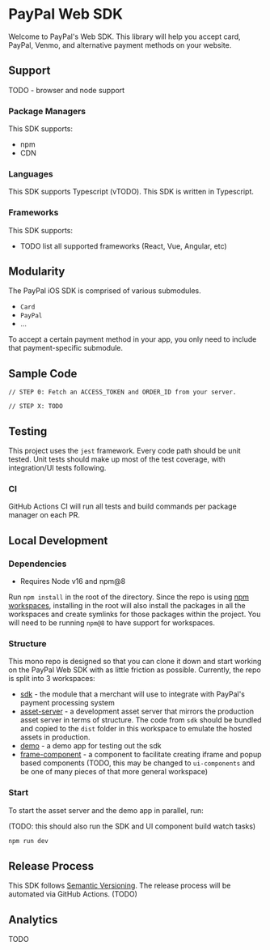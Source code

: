 # PayPal Web SDK

Welcome to PayPal's Web SDK. This library will help you accept card, PayPal, Venmo, and alternative payment methods on your website.

## Support

TODO - browser and node support

### Package Managers

This SDK supports:

- npm
- CDN

### Languages

This SDK supports Typescript (vTODO). This SDK is written in Typescript.

### Frameworks

This SDK supports:

- TODO list all supported frameworks (React, Vue, Angular, etc)

## Modularity

The PayPal iOS SDK is comprised of various submodules.

- `Card`
- `PayPal`
- ...

To accept a certain payment method in your app, you only need to include that payment-specific submodule.

## Sample Code

```
// STEP 0: Fetch an ACCESS_TOKEN and ORDER_ID from your server.

// STEP X: TODO
```

## Testing

This project uses the `jest` framework. Every code path should be unit tested. Unit tests should make up most of the test coverage, with integration/UI tests following.

### CI

GitHub Actions CI will run all tests and build commands per package manager on each PR.

## Local Development

### Dependencies

- Requires Node v16 and npm@8

Run `npm install` in the root of the directory. Since the repo is using [npm workspaces](https://docs.npmjs.com/cli/v8/using-npm/workspaces), installing in the root will also install the packages in all the workspaces and create symlinks for those packages within the project. You will need to be running `npm@8` to have support for workspaces.

### Structure

This mono repo is designed so that you can clone it down and start working on the PayPal Web SDK with as little friction as possible. Currently, the repo is split into 3 workspaces:

- [sdk](./sdk/) - the module that a merchant will use to integrate with PayPal's payment processing system
- [asset-server](./asset-server/) - a development asset server that mirrors the production asset server in terms of structure. The code from `sdk` should be bundled and copied to the `dist` folder in this workspace to emulate the hosted assets in production.
- [demo](./demo/) - a demo app for testing out the sdk
- [frame-component](./frame-component/) - a component to facilitate creating iframe and popup based components (TODO, this may be changed to `ui-components` and be one of many pieces of that more general workspace)

### Start

To start the asset server and the demo app in parallel, run:

(TODO: this should also run the SDK and UI component build watch tasks)

```bash
npm run dev
```

## Release Process

This SDK follows [Semantic Versioning](https://semver.org/). The release process will be automated via GitHub Actions. (TODO)

## Analytics

TODO
